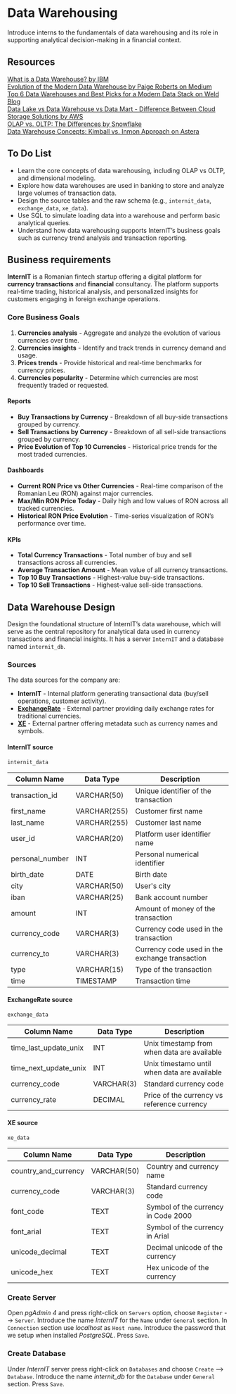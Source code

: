 # Data Warehousing
Introduce interns to the fundamentals of data warehousing and its role in supporting analytical decision-making in a financial context.

## Resources
[What is a Data Warehouse? by IBM](https://www.ibm.com/topics/data-warehouse)\
[Evolution of the Modern Data Warehouse by Paige Roberts on Medium](https://medium.com/@paigeonthewing/evolution-of-the-modern-data-warehouse-f8b8d616149d)\
[Top 6 Data Warehouses and Best Picks for a Modern Data Stack on Weld Blog](https://weld.app/blog/top-5-data-warehouses)\
[Data Lake vs Data Warehouse vs Data Mart - Difference Between Cloud Storage Solutions by AWS](https://aws.amazon.com/compare/the-difference-between-a-data-warehouse-data-lake-and-data-mart/)\
[OLAP vs. OLTP: The Differences by Snowflake](https://www.snowflake.com/guides/olap-vs-oltp)\
[Data Warehouse Concepts: Kimball vs. Inmon Approach on Astera](https://www.astera.com/type/blog/data-warehouse-concepts/)

## To Do List
* Learn the core concepts of data warehousing, including OLAP vs OLTP, and dimensional modeling.
* Explore how data warehouses are used in banking to store and analyze large volumes of transaction data.
* Design the source tables and the raw schema (e.g., `internit_data`, `exchange_data`, `xe_data`).
* Use SQL to simulate loading data into a warehouse and perform basic analytical queries.
* Understand how data warehousing supports InternIT’s business goals such as currency trend analysis and transaction reporting.

## Business requirements
**InternIT** is a Romanian fintech startup offering a digital platform for **currency transactions** and **financial** consultancy. The platform supports real-time trading, historical analysis, and personalized insights for customers engaging in foreign exchange operations.

### Core Business Goals
1. **Currencies analysis** - Aggregate and analyze the evolution of various currencies over time.
2. **Currencies insights** - Identify and track trends in currency demand and usage.
3. **Prices trends** - Provide historical and real-time benchmarks for currency prices.
4. **Currencies popularity** - Determine which currencies are most frequently traded or requested.

#### Reports
* **Buy Transactions by Currency** - Breakdown of all buy-side transactions grouped by currency.
* **Sell Transactions by Currency** - Breakdown of all sell-side transactions grouped by currency.
* **Price Evolution of Top 10 Currencies** - Historical price trends for the most traded currencies.

#### Dashboards
* **Current RON Price vs Other Currencies** - Real-time comparison of the Romanian Leu (RON) against major currencies.
* **Max/Min RON Price Today** - Daily high and low values of RON across all tracked currencies.
* **Historical RON Price Evolution** - Time-series visualization of RON’s performance over time.

#### KPIs
* **Total Currency Transactions** - Total number of buy and sell transactions across all currencies.
* **Average Transaction Amount** - Mean value of all currency transactions.
* **Top 10 Buy Transactions** - Highest-value buy-side transactions.
* **Top 10 Sell Transactions** - Highest-value sell-side transactions.

## Data Warehouse Design
Design the foundational structure of InternIT’s data warehouse, which will serve as the central repository for analytical data used in currency transactions and financial insights. It has a server `InternIT` and a database named `internit_db`.

### Sources
The data sources for the company are:
- **InternIT** - Internal platform generating transactional data (buy/sell operations, customer activity).
- **[ExchangeRate](https://www.exchangerate-api.com/)** - External partner providing daily exchange rates for traditional currencies.
- **[XE](https://www.xe.com/symbols/)** - External partner offering metadata such as currency names and symbols.

#### InternIT source
`internit_data`

| Column Name | Data Type | Description |
| ----- | ----- | ----- |
| transaction_id | VARCHAR(50) | Unique identifier of the transaction |
| first_name | VARCHAR(255) | Customer first name |
| last_name | VARCHAR(255) | Customer last name |
| user_id | VARCHAR(20) | Platform user identifier name |
| personal_number | INT | Personal numerical identifier |
| birth_date | DATE | Birth date |
| city | VARCHAR(50) | User's city |
| iban | VARCHAR(25) | Bank account number |
| amount | INT | Amount of money of the transaction |
| currency_code | VARCHAR(3) | Currency code used in the transaction |
| currency_to | VARCHAR(3) | Currency code used in the exchange transaction |
| type | VARCHAR(15) | Type of the transaction |
| time | TIMESTAMP | Transaction time |

#### ExchangeRate source
`exchange_data`

| Column Name | Data Type | Description |
| ----- | ----- | ----- |
| time_last_update_unix | INT | Unix timestamp from when data are available |
| time_next_update_unix | INT | Unix timestamo until when data are available |
| currency_code | VARCHAR(3) | Standard currency code |
| currency_rate | DECIMAL | Price of the currency vs reference currency |

#### XE source
`xe_data`

| Column Name | Data Type | Description |
| ----- | ----- | ----- |
| country_and_currency | VARCHAR(50) | Country and currency name |
| currency_code | VARCHAR(3) | Standard currency code |
| font_code | TEXT | Symbol of the currency in Code 2000 |
| font_arial | TEXT | Symbol of the currency in Arial |
| unicode_decimal | TEXT | Decimal unicode of the currency |
| unicode_hex | TEXT | Hex unicode of the currency |

### Create Server
Open *pgAdmin 4* and press right-click on `Servers` option, choose `Register` --> `Server`. Introduce the name *InternIT* for the `Name` under `General` section. In `Connection` section use *localhost* as `Host name`. Introduce the password that we setup when installed *PostgreSQL*. Press `Save`.

### Create Database
Under *InternIT* server press right-click on `Databases` and choose `Create` --> `Database`. Introduce the name *internit_db* for the `Database` under `General` section. Press `Save`.